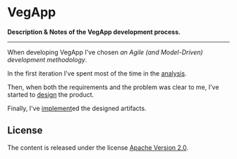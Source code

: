 # VegApp

**Description & Notes of the VegApp development process.**

---

When developing VegApp I've chosen *an Agile (and Model-Driven)
development methodology*.

In the first iteration I've spent most of the time in
the [analysis](./analysis/README.md).

Then, when both the requirements and the problem was clear to me, I've
started to [design](./design/README.md) the product.

Finally, I've [implement](./implement/README.md)ed the designed artifacts.

## License

The content is released under the license [Apache Version 2.0](./LICENSE).
